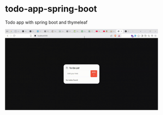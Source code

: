 # todo-app-spring-boot
Todo app with spring boot and thymeleaf

![Todo App Demo](spring-boot-todo.gif)
